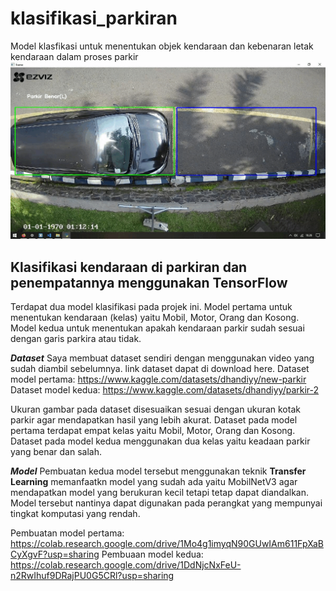 # klasifikasi_parkiran
Model klasfikasi untuk menentukan objek kendaraan dan kebenaran letak kendaraan dalam proses parkir
![](short_hasil.gif)
## **Klasifikasi kendaraan di parkiran dan penempatannya menggunakan TensorFlow**

Terdapat dua model klasifikasi pada projek ini. Model pertama untuk menentukan kendaraan (kelas) yaitu Mobil, Motor, Orang dan Kosong. Model kedua untuk menentukan apakah kendaraan parkir sudah sesuai dengan garis parkira atau tidak.

***Dataset***
Saya membuat dataset sendiri dengan menggunakan video yang sudah diambil sebelumnya. link dataset dapat di download here.
Dataset model pertama:
https://www.kaggle.com/datasets/dhandiyy/new-parkir
Dataset model kedua:
https://www.kaggle.com/datasets/dhandiyy/parkir-2

Ukuran gambar pada dataset disesuaikan sesuai dengan ukuran kotak parkir agar mendapatkan hasil yang lebih akurat. Dataset pada model pertama terdapat empat kelas yaitu Mobil, Motor, Orang dan Kosong. Dataset pada model kedua menggunakan dua kelas yaitu keadaan parkir yang benar dan salah.

***Model***
Pembuatan kedua model tersebut menggunakan teknik ****Transfer Learning**** memanfaatkn model yang sudah ada yaitu MobilNetV3 agar mendapatkan model yang berukuran kecil tetapi tetap dapat diandalkan. Model tersebut nantinya dapat digunakan pada perangkat yang mempunyai tingkat komputasi yang rendah.

Pembuatan model pertama:
https://colab.research.google.com/drive/1Mo4g1imyqN90GUwIAm611FpXaBCyXgvF?usp=sharing
Pembuaan model kedua:
https://colab.research.google.com/drive/1DdNjcNxFeU-n2RwIhuf9DRajPU0G5CRl?usp=sharing



